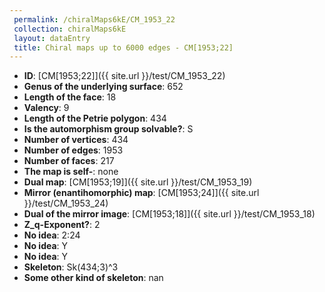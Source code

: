 ```yaml
--- 
 permalink: /chiralMaps6kE/CM_1953_22 
 collection: chiralMaps6kE
 layout: dataEntry
 title: Chiral maps up to 6000 edges - CM[1953;22]
---
```


- **ID**: [CM[1953;22]]({{ site.url }}/test/CM_1953_22)
- **Genus of the underlying surface**: 652
- **Length of the face**: 18
- **Valency**: 9
- **Length of the Petrie polygon**: 434
- **Is the automorphism group solvable?**: S
- **Number of vertices**: 434
- **Number of edges**: 1953
- **Number of faces**: 217
- **The map is self-**: none
- **Dual map**: [CM[1953;19]]({{ site.url }}/test/CM_1953_19)
- **Mirror (enantihomorphic) map**: [CM[1953;24]]({{ site.url }}/test/CM_1953_24)
- **Dual of the mirror image**: [CM[1953;18]]({{ site.url }}/test/CM_1953_18)
- **Z_q-Exponent?**: 2
- **No idea**:  2:24
- **No idea**: Y
- **No idea**: Y
- **Skeleton**: Sk(434;3)^3
- **Some other kind of skeleton**: nan
